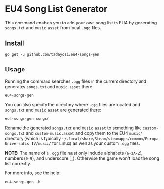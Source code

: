 # EU4 Song List Generator

This command enables you to add your own song list to EU4 by generating `songs.txt` and `music.asset` from local `.ogg` files.

## Install

    go get -u github.com/tadayosi/eu4-songs-gen

## Usage

Running the command searches `.ogg` files in the current directory and generates `songs.txt` and `music.asset` there:

    eu4-songs-gen

You can also specify the directory where `.ogg` files are located and `songs.txt` and `music.asset` are generated there:

    eu4-songs-gen songs/

Rename the generated `songs.txt` and `music.asset` to something like `custom-songs.txt` and `custom-music.asset` and copy them to the EU4 `music/` directory (which is typically `~/.local/share/Steam/steamapps/common/Europa Universalis IV/music/` for Linux) as well as your custom `.ogg` files.

**NOTE:** The name of a `.ogg` file must only include alphabets (`a-zA-Z`), numbers (`0-9`), and underscore (`_`). Otherwise the game won't load the song list correctly.

For more info, see the help:

    eu4-songs-gen -h
